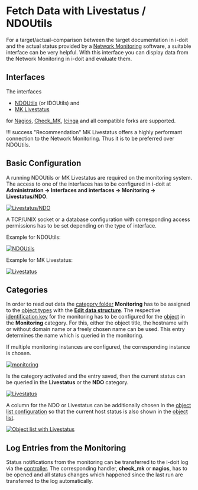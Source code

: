 # Fetch Data with Livestatus / NDOUtils

For a target/actual-comparison between the target documentation in i-doit and the actual status provided by a [Network Monitoring](./index.md) software, a suitable interface can be very helpful. With this interface you can display data from the Network Monitoring in i-doit and evaluate them.

## Interfaces

The interfaces

-   [NDOUtils](https://exchange.nagios.org/directory/Addons/Database-Backends/NDOUtils/details) (or IDOUtils) and
-   [MK Livestatus](https://mathias-kettner.de/checkmk_livestatus.html)

for [Nagios](https://www.nagios.org/), [Check\_MK](http://mathias-kettner.com/check_mk.html), [Icinga](https://www.icinga.org/) and all compatible forks are supported.

!!! success "Recommendation"
    MK Livestatus offers a highly performant connection to the Network Monitoring. Thus it is to be preferred over NDOUtils.

## Basic Configuration

A running NDOUtils or MK Livestatus are required on the monitoring system. The access to one of the interfaces has to be configured in i-doit at **Administration → Interfaces and interfaces → Monitoring → Livestatus/NDO**.

[![Livestatus/NDO](../../assets/images/en/automation-and-integration/network-monitoring/fetch-data-with-livestatus/1-fdwls.png)](../../assets/images/en/automation-and-integration/network-monitoring/fetch-data-with-livestatus/1-fdwls.png)

A TCP/UNIX socket or a database configuration with corresponding access permissions has to be set depending on the type of interface.

Example for NDOUtils:

[![NDOUtils](../../assets/images/en/automation-and-integration/network-monitoring/fetch-data-with-livestatus/2-fdwls.png)](../../assets/images/en/automation-and-integration/network-monitoring/fetch-data-with-livestatus/2-fdwls.png)

Example for MK Livestatus:

[![Livestatus](../../assets/images/en/automation-and-integration/network-monitoring/fetch-data-with-livestatus/3-fdwls.png)](../../assets/images/en/automation-and-integration/network-monitoring/fetch-data-with-livestatus/3-fdwls.png)

## Categories

In order to read out data the [category folder](../../basics/structure-of-the-it-documentation.md) **Monitoring** has to be assigned to the [object types](../../basics/structure-of-the-it-documentation.md) with the **[Edit data structure](../../basics/assignment-of-categories-to-object-types.md)**. The respective [identification key](../../basics/unique-references.md) for the monitoring has to be configured for the [object](../../basics/structure-of-the-it-documentation.md) in the **Monitoring** category. For this, either the object title, the hostname with or without domain name or a freely chosen name can be used. This entry determines the name which is queried in the monitoring.

If multiple monitoring instances are configured, the corresponding instance is chosen.

[![monitoring](../../assets/images/en/automation-and-integration/network-monitoring/fetch-data-with-livestatus/4-fdwls.png)](../../assets/images/en/automation-and-integration/network-monitoring/fetch-data-with-livestatus/4-fdwls.png)

Is the category activated and the entry saved, then the current status can be queried in the **Livestatus** or the **NDO** category.

[![Livestatus](../../assets/images/en/automation-and-integration/network-monitoring/fetch-data-with-livestatus/5-fdwls.png)](../../assets/images/en/automation-and-integration/network-monitoring/fetch-data-with-livestatus/5-fdwls.png)

A column for the NDO or Livestatus can be additionally chosen in the [object list configuration](../../basics/object-list/configuration-of-the-list-view.md) so that the current host status is also shown in the [object list](../../basics/object-list/index.md).

[![Object list with Livestatus](../../assets/images/en/automation-and-integration/network-monitoring/fetch-data-with-livestatus/6-fdwls.png)](../../assets/images/en/automation-and-integration/network-monitoring/fetch-data-with-livestatus/6-fdwls.png)

## Log Entries from the Monitoring

Status notifications from the monitoring can be transferred to the i-doit log via the [controller](../cli/index.md). The corresponding handler, **check_mk** or **nagios**, has to be opened and all status changes which happened since the last run are transferred to the log automatically.
